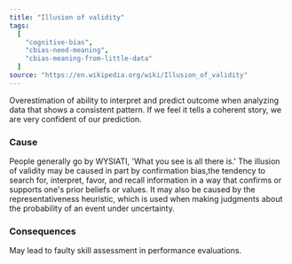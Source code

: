 ```yaml
---
title: "Illusion of validity"
tags:
  [
    "cognitive-bias",
    "cbias-need-meaning",
    "cbias-meaning-from-little-data"
  ]
source: "https://en.wikipedia.org/wiki/Illusion_of_validity"
---
```


Overestimation of ability to interpret and predict outcome when analyzing data that shows a consistent pattern. If we feel it tells a coherent story, we are very confident of our prediction.

### Cause

People generally go by WYSIATI, 'What you see is all there is.'
The illusion of validity may be caused in part by confirmation bias,the tendency to search for, interpret, favor, and recall information in a way that confirms or supports one's prior beliefs or values. It may also be caused by the representativeness heuristic, which is used when making judgments about the probability of an event under uncertainty.

### Consequences

May lead to faulty skill assessment in performance evaluations.


